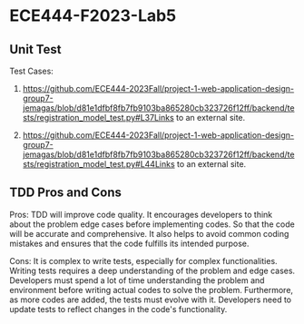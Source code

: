 # ECE444-F2023-Lab5

## Unit Test
Test Cases:

1.  https://github.com/ECE444-2023Fall/project-1-web-application-design-group7-jemagas/blob/d81e1dfbf8fb7fb9103ba865280cb323726f12ff/backend/tests/registration_model_test.py#L37Links to an external site.

2. https://github.com/ECE444-2023Fall/project-1-web-application-design-group7-jemagas/blob/d81e1dfbf8fb7fb9103ba865280cb323726f12ff/backend/tests/registration_model_test.py#L44Links to an external site.

## TDD Pros and Cons
Pros: TDD will improve code quality. It encourages developers to think about the problem edge cases before implementing codes. So that the code will be accurate and comprehensive. It also helps to avoid common coding mistakes and ensures that the code fulfills its intended purpose. 

Cons: It is complex to write tests, especially for complex functionalities. Writing tests requires a deep understanding of the problem and edge cases. Developers must spend a lot of time understanding the problem and environment before writing actual codes to solve the problem. Furthermore, as more codes are added, the tests must evolve with it. Developers need to  update tests to reflect changes in the code's functionality. 

